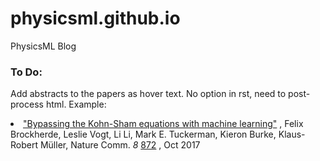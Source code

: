 # physicsml.github.io
PhysicsML Blog






### To Do:

Add abstracts to the papers as hover text. No option in rst, need to post-process html. Example:

<li><a class="reference external" href="https://www.nature.com/articles/s41467-017-00839-3" title="Last year, at least 30,000 scientific papers used the Kohn–Sham scheme of density functional theory to solve electronic structure problems in a wide variety of scientific fields. Machine learning holds the promise of learning the energy functional via examples, bypassing the need to solve the Kohn–Sham equations. This should yield substantial savings in computer time, allowing larger systems and/or longer time-scales to be tackled, but attempts to machine-learn this functional have been limited by the need to find its derivative. The present work overcomes this difficulty by directly learning the density-potential and energy-density maps for test systems and various molecules. We perform the first molecular dynamics simulation with a machine-learned density functional on malonaldehyde and are able to capture the intramolecular proton transfer process. Learning density models now allows the construction of accurate density functionals for realistic molecular systems.">&quot;Bypassing the Kohn-Sham equations with machine learning&quot;</a> ,
Felix Brockherde, Leslie Vogt, Li Li, Mark E. Tuckerman, Kieron Burke, Klaus-Robert Müller,
Nature Comm. <em>8</em>  <a class="reference external" href="https://www.nature.com/articles/s41467-017-00839-3">872</a> ,
Oct 2017</li>
